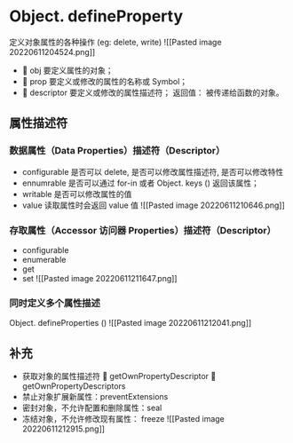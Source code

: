 # Object. defineProperty
定义对象属性的各种操作 (eg: delete, write)
![[Pasted image 20220611204524.png]]
-  obj 要定义属性的对象； 
-  prop 要定义或修改的属性的名称或 Symbol； 
-  descriptor 要定义或修改的属性描述符；
返回值：  被传递给函数的对象。

## 属性描述符
###  数据属性（Data Properties）描述符（Descriptor） 
- configurable 
	是否可以 delete, 是否可以修改属性描述符, 是否可以修改特性
- ennumrable
	是否可以通过 for-in 或者 Object. keys () 返回该属性；
- writable
	是否可以修改属性的值
- value
	读取属性时会返回 value 值
![[Pasted image 20220611210646.png]]
### 存取属性（Accessor 访问器 Properties）描述符（Descriptor）
- configurable
- enumerable
- get
- set
![[Pasted image 20220611211647.png]]
### 同时定义多个属性描述
Object. defineProperties ()
![[Pasted image 20220611212041.png]]
## 补充
- 获取对象的属性描述符
	 getOwnPropertyDescriptor 
	 getOwnPropertyDescriptors
- 禁止对象扩展新属性：preventExtensions
- 密封对象，不允许配置和删除属性：seal
- 冻结对象，不允许修改现有属性： freeze
![[Pasted image 20220611212915.png]]
